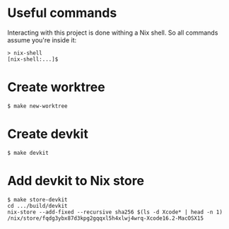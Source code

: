 # Useful commands

Interacting with this project is done withing a Nix shell.
So all commands assume you're inside it:

```shell
> nix-shell
[nix-shell:...]$
```

# Create worktree

```shell
$ make new-worktree
```

# Create devkit

```shell
$ make devkit
```

# Add devkit to Nix store

```shell
$ make store-devkit
cd .../build/devkit
nix-store --add-fixed --recursive sha256 $(ls -d Xcode* | head -n 1)
/nix/store/fqdg3ybx87d3kpg2gqqxl5h4xlwj4wrq-Xcode16.2-MacOSX15
```
